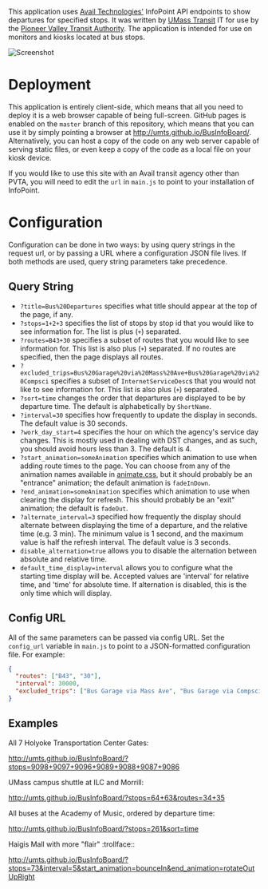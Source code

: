 This application uses [Avail Technologies'][avail] InfoPoint API endpoints to
show departures for specified stops. It was written by [UMass Transit][umts] IT
for use by the [Pioneer Valley Transit Authority][pvta]. The application is
intended for use on monitors and kiosks located at bus stops.

![Screenshot](screenshot.png)

Deployment
==========
This application is entirely client-side, which means that all you need to
deploy it is a web browser capable of being full-screen. GitHub pages is enabled
on the `master` branch of this repository, which means that you can use it by
simply pointing a browser at http://umts.github.io/BusInfoBoard/. Alternatively,
you can host a copy of the code on any web server capable of serving static
files, or even keep a copy of the code as a local file on your kiosk device.

If you would like to use this site with an Avail transit agency other than PVTA,
you will need to edit the `url` in `main.js` to point to your installation of
InfoPoint.

Configuration
=============
Configuration can be done in two ways: by using query strings in the request
url, or by passing a URL where a configuration JSON file lives. If both methods
are used, query string parameters take precedence.

Query String
------------
- `?title=Bus%20Departures` specifies what title should appear at the top of
  the page, if any.
- `?stops=1+2+3` specifies the list of stops by stop id that you would
  like to see information for. The list is plus (`+`) separated.
- `?routes=B43+30` specifies a subset of routes that you would like to
  see information for. This list is also plus (`+`) separated. If no
  routes are specified, then the page displays all routes.
- `?excluded_trips=Bus%20Garage%20via%20Mass%20Ave+Bus%20Garage%20via%20Compsci`
  specifies a subset of `InternetServiceDesc`s that you would not like to see
  information for. This list is also plus (`+`) separated.
- `?sort=time` changes the order that departures are displayed to be by
  departure time. The default is alphabetically by `ShortName`.
- `?interval=30` specifies how frequently to update the display in
  seconds. The default value is 30 seconds.
- `?work_day_start=4` specifies the hour on which the agency's service
  day changes. This is mostly used in dealing with DST changes, and as
  such, you should avoid hours less than 3.  The default is 4.
- `?start_animation=someAnimation` specifies which animation to use when
  adding route times to the page. You can choose from any of the animation
  names available in [animate.css][animate], but it should probably be an
  "entrance" animation; the default animation is `fadeInDown`.
- `?end_animation=someAnimation` specifies which animation to use when
  clearing the display for refresh. This should probably be an "exit"
  animation; the default is `fadeOut`.
- `?alternate_interval=3` specified how frequently the display should alternate
  between displaying the time of a departure, and the relative time
  (e.g. 3 min). The minimum value is 1 second, and the maximum value is half
  the refresh interval. The default value is 3 seconds.
- `disable_alternation=true` allows you to disable the alternation between
  absolute and relative time.
- `default_time_display=interval` allows you to configure what the starting
  time display will be. Accepted values are 'interval' for relative time,
  and 'time' for absolute time. If alternation is disabled, this is the only
  time which will display.

Config URL
----------
All of the same parameters can be passed via config URL. Set the `config_url`
variable in `main.js` to point to a JSON-formatted configuration file. For
example:

```json
{
  "routes": ["B43", "30"],
  "interval": 30000,
  "excluded_trips": ["Bus Garage via Mass Ave", "Bus Garage via Compsci"]
}
```

Examples
--------
All 7 Holyoke Transportation Center Gates:

http://umts.github.io/BusInfoBoard/?stops=9098+9097+9096+9089+9088+9087+9086

UMass campus shuttle at ILC and Morrill:

http://umts.github.io/BusInfoBoard/?stops=64+63&routes=34+35

All buses at the Academy of Music, ordered by departure time:

http://umts.github.io/BusInfoBoard/?stops=261&sort=time

Haigis Mall with more "flair" :trollface::

http://umts.github.io/BusInfoBoard/?stops=73&interval=5&start_animation=bounceIn&end_animation=rotateOutUpRight

[avail]: http://www.availtec.com/
[umts]: http://www.umass.edu/transit/
[pvta]: http://www.pvta.com/
[animate]: http://daneden.github.io/animate.css/
